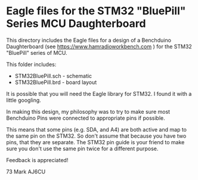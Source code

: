 # Eagle files for the STM32 "BluePill" Series MCU Daughterboard

This directory includes the Eagle files for a design of a Benchduino Daughterboard
(see https://www.hamradioworkbench.com ) for the STM32 "BluePill" series of MCU.


This folder includes:
- STM32BluePill.sch - schematic
- STM32BluePill.brd - board layout

It is possible that you will need the Eagle library for STM32. I found it with a little
googling.

In making this design, my philosophy was to try to make sure most Benchduino Pins were 
connected to appropriate pins if possible.

This means that some pins (e.g. SDA, and A4) are both active and map to the same pin 
on the STM32. So don't assume that because you have two pins, that they are separate. 
The STM32 pin guide is your friend to make sure you don't use the same pin twice
for a different purpose.

Feedback is appreciated!

73
Mark
AJ6CU




 
